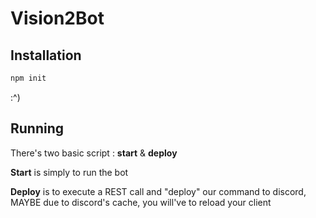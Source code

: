 # Vision2Bot

## Installation

```bash
npm init
```
:^)


## Running

There's two basic script :
**start** & **deploy**

**Start** is simply to run the bot

**Deploy** is to execute a REST call and "deploy" our command to discord, MAYBE due to discord's cache, you will've to reload your client



